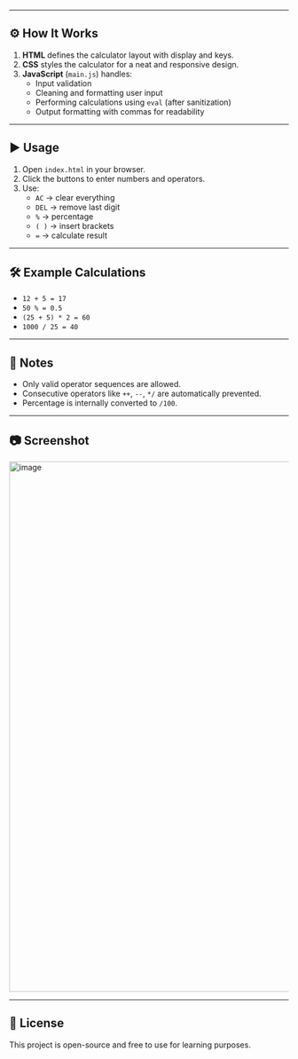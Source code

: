 
---

## ⚙️ How It Works
1. **HTML** defines the calculator layout with display and keys.
2. **CSS** styles the calculator for a neat and responsive design.
3. **JavaScript** (`main.js`) handles:
   - Input validation
   - Cleaning and formatting user input
   - Performing calculations using `eval` (after sanitization)
   - Output formatting with commas for readability

---

## ▶️ Usage
1. Open `index.html` in your browser.
2. Click the buttons to enter numbers and operators.
3. Use:
   - `AC` → clear everything  
   - `DEL` → remove last digit  
   - `%` → percentage  
   - `( )` → insert brackets  
   - `=` → calculate result  

---

## 🛠️ Example Calculations
- `12 + 5 = 17`
- `50 % = 0.5`
- `(25 + 5) * 2 = 60`
- `1000 / 25 = 40`

---

## 📌 Notes
- Only valid operator sequences are allowed.
- Consecutive operators like `++`, `--`, `*/` are automatically prevented.
- Percentage is internally converted to `/100`.

---

## 📷 Screenshot 
<img width="1889" height="956" alt="image" src="https://github.com/user-attachments/assets/38564a86-03a3-42c4-a642-2a2ac23642b2" />

---

## 📄 License
This project is open-source and free to use for learning purposes.
